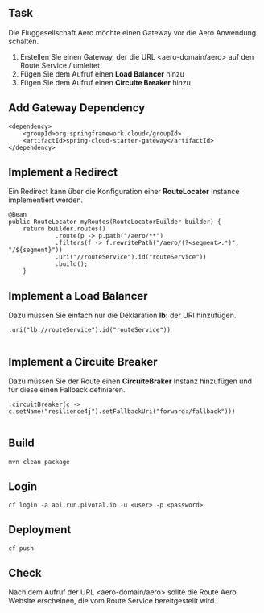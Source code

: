 ## Task 

Die Fluggesellschaft Aero möchte einen Gateway vor die Aero Anwendung schalten. 

1. Erstellen Sie einen Gateway, der die URL <aero-domain/aero> auf den Route Service / umleitet 
2. Fügen Sie dem Aufruf einen **Load Balancer** hinzu 
3. Fügen Sie dem Aufruf einen **Circuite Breaker** hinzu 



## Add Gateway Dependency  

```
<dependency>
	<groupId>org.springframework.cloud</groupId>
	<artifactId>spring-cloud-starter-gateway</artifactId>
</dependency>

```

## Implement a Redirect 

Ein Redirect kann über die Konfiguration einer **RouteLocator** Instance implementiert werden.
 

```
@Bean
public RouteLocator myRoutes(RouteLocatorBuilder builder) {
	return builder.routes()
		  	 .route(p -> p.path("/aero/**")
			 .filters(f -> f.rewritePath("/aero/(?<segment>.*)", "/${segment}"))
			 .uri("//routeService").id("routeService"))
			 .build();
	}

```

## Implement a Load Balancer  

Dazu müssen Sie einfach nur die Deklaration **lb:** der URI hinzufügen. 

```
.uri("lb://routeService").id("routeService"))
	
```


## Implement a Circuite Breaker 

Dazu müssen Sie der Route einen **CircuiteBraker** Instanz hinzufügen und für diese einen Fallback definieren. 


```
.circuitBreaker(c -> c.setName("resilience4j").setFallbackUri("forward:/fallback")))
	
```


## Build 

```
mvn clean package

```

## Login 

```
cf login -a api.run.pivotal.io -u <user> -p <password> 

```

## Deployment 
```
cf push 

```

## Check 

Nach dem Aufruf der URL <aero-domain/aero> sollte die Route Aero Website erscheinen, 
die vom Route Service bereitgestellt wird. 




